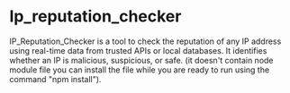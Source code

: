 # Ip_reputation_checker
IP_Reputation_Checker is a tool to check the reputation of any IP address using real-time data from trusted APIs or local databases. It identifies whether an IP is malicious, suspicious, or safe. (it doesn't contain node module file you can install the file while you are ready to run using the command "npm install").
